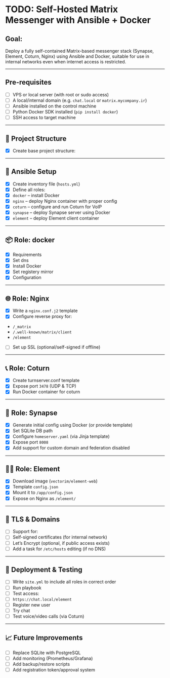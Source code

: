 # TODO: Self-Hosted Matrix Messenger with Ansible + Docker

## Goal:
Deploy a fully self-contained Matrix-based messenger stack (Synapse, Element, Coturn, Nginx) using Ansible and Docker, suitable for use in internal networks even when internet access is restricted.

---

## Pre-requisites

- [ ] VPS or local server (with root or sudo access)
- [ ] A local/internal domain (e.g. `chat.local` or `matrix.mycompany.ir`)
- [ ] Ansible installed on the control machine
- [ ] Python Docker SDK installed (`pip install docker`)
- [ ] SSH access to target machine

---

## 📁 Project Structure

- [x] Create base project structure:


---

## 🔧 Ansible Setup

- [x] Create inventory file (`hosts.yml`)
- [x] Define all roles:
- [x] `docker` – install Docker
- [x] `nginx` – deploy Nginx container with proper config
- [x] `coturn` – configure and run Coturn for VoIP
- [x] `synapse` – deploy Synapse server using Docker
- [x] `element` – deploy Element client container

---

## 📦 Role: docker

- [x] Requirements
- [x] Set dns
- [x] Install Docker
- [x] Set registery mirror
- [x] Configuration

---

## 🌐 Role: Nginx

- [x] Write a `nginx.conf.j2` template
- [x] Configure reverse proxy for:
- `/_matrix`
- `/.well-known/matrix/client`
- `/element`
- [ ] Set up SSL (optional/self-signed if offline)

---

## 📞 Role: Coturn

- [x] Create turnserver.conf template
- [x] Expose port `3478` (UDP & TCP)
- [x] Run Docker container for coturn

---

## 💬 Role: Synapse

- [x] Generate initial config using Docker (or provide template)
- [x] Set SQLite DB path
- [x] Configure `homeserver.yaml` (via Jinja template)
- [x] Expose port `8008`
- [x] Add support for custom domain and federation disabled

---

## 🧑‍💻 Role: Element

- [x] Download image (`vectorim/element-web`)
- [x] Template `config.json`
- [x] Mount it to `/app/config.json`
- [x] Expose on Nginx as `/element/`

---

## 🔐 TLS & Domains

- [ ] Support for:
- [ ] Self-signed certificates (for internal network)
- [ ] Let’s Encrypt (optional, if public access exists)
- [ ] Add a task for `/etc/hosts` editing (if no DNS)

---

## 🚀 Deployment & Testing

- [ ] Write `site.yml` to include all roles in correct order
- [ ] Run playbook
- [ ] Test access:
- [ ] `https://chat.local/element`
- [ ] Register new user
- [ ] Try chat
- [ ] Test voice/video calls (via Coturn)

---

## 📈 Future Improvements

- [ ] Replace SQLite with PostgreSQL
- [ ] Add monitoring (Prometheus/Grafana)
- [ ] Add backup/restore scripts
- [ ] Add registration token/approval system
